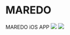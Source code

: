 # MAREDO
MAREDO iOS APP
![](https://cloud.githubusercontent.com/assets/6082043/9477556/102ed96a-4b28-11e5-91ff-da6000a67b29.png)
<img src='https://cloud.githubusercontent.com/assets/6082043/9477556/102ed96a-4b28-11e5-91ff-da6000a67b29.png'/>
